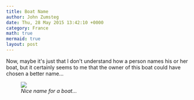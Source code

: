 ```yaml
---
title: Boat Name
author: John Zumsteg
date: Thu, 28 May 2015 13:42:10 +0000
category: France
math: true
mermaid: true
layout: post
---
```

Now, maybe it's just that I don't understand how a person names his or her boat, but it certainly seems to me that the owner of this boat could have chosen a better name...

<figure>
	<img src="{{site.url}}/assets/images/2015/05/DSC05024_20150528.jpg"/>
	<figcaption><em>Nice name for a boat...</em></figcaption>
</figure>


